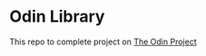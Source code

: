 # Odin Library

This repo to complete project on [The Odin Project](https://www.theodinproject.com/)
